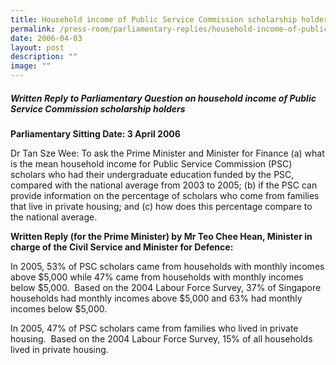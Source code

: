 ```yaml
---
title: Household income of Public Service Commission scholarship holders
permalink: /press-room/parliamentary-replies/household-income-of-public-service-commission-scholarship-holders/
date: 2006-04-03
layout: post
description: ""
image: ""
---
```

##### Written Reply to Parliamentary Question on household income of Public Service Commission scholarship holders

**Parliamentary Sitting Date: 3 April 2006**

Dr Tan Sze Wee: To ask the Prime Minister and Minister for Finance (a) what is the mean household income for Public Service Commission (PSC) scholars who had their undergraduate education funded by the PSC, compared with the national average from 2003 to 2005; (b) if the PSC can provide information on the percentage of scholars who come from families that live in private housing; and (c) how does this percentage compare to the national average.

**Written Reply (for the Prime Minister) by Mr Teo Chee Hean, Minister in charge of the Civil Service and Minister for Defence:**

In 2005, 53% of PSC scholars came from households with monthly incomes above $5,000 while 47% came from households with monthly incomes below $5,000.  Based on the 2004 Labour Force Survey, 37% of Singapore households had monthly incomes above $5,000 and 63% had monthly incomes below $5,000.

In 2005, 47% of PSC scholars came from families who lived in private housing.  Based on the 2004 Labour Force Survey, 15% of all households lived in private housing.